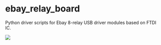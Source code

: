 # ebay_relay_board

Python driver scripts for Ebay 8-relay USB driver modules based on FTDI IC.

![](https://www.dropbox.com/s/2rwp3xzeoooqj8r/ebay_relay_board.jpg)
